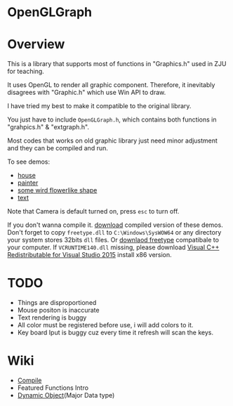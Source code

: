 # OpenGLGraph

# Overview

This is a library that supports most of functions in "Graphics.h" used in ZJU for teaching.

It uses OpenGL to render all graphic component. Therefore, it inevitably disagrees with "Graphic.h" which use Win API to draw.

I have tried my best to make it compatible to the original library.

You just have to include `OpenGLGraph.h`, which contains both functions in "grahpics.h" & "extgraph.h".

Most codes that works on old graphic library just need minor adjustment and they can be compiled and run.

To see demos:
- [house](https://github.com/linwe2012/OpenGLGraph/blob/master/OpenGLT3/test_house.cpp)
- [painter](https://github.com/linwe2012/OpenGLGraph/blob/master/OpenGLT3/test_painter.cpp)
- [some wird flowerlike shape](https://github.com/linwe2012/OpenGLGraph/blob/master/OpenGLT3/test_someflower.cpp)
- [text](https://github.com/linwe2012/OpenGLGraph/blob/master/OpenGLT3/test_text.cpp)

Note that Camera is default turned on, press `esc` to turn off.

If you don't wanna compile it. [download](https://github.com/linwe2012/OpenGLGraph/releases) compiled version of these demos.
Don't forget to copy `freetype.dll` to `C:\Windows\SysWOW64` or any directory your system stores 32bits `dll` files. Or [downlaod freetype](https://www.freetype.org/) compatibale to your computer.
If `VCRUNTIME140.dll` missing, please download [Visual C++ Redistributable for Visual Studio 2015](https://www.microsoft.com/en-us/download/details.aspx?id=48145)  install x86 version.


# TODO
- Things are disproportioned
- Mouse positon is inaccurate
- Text rendering is buggy
- All color must be registered before use, i will add colors to it.
- Key board Iput is buggy cuz every time it refresh will scan the keys.

# Wiki
- [Compile](https://github.com/linwe2012/CProject/wiki/How-To-Compile)
- Featured Functions Intro
- [Dynamic Object](https://github.com/linwe2012/OpenGLGraph/wiki/Dynamic-Object)(Major Data type)
